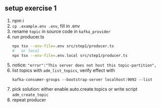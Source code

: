 ## setup exercise 1
1. npm i
2. `cp .example.env .env`, fill in .env
3. rename `topic` in source code in `kafka_provider`
4. run producer.ts
    ```sh
   npx tsx --env-file=.env src/step1/producer.ts
   #   or local
   npx tsx --env-file=.env.local src/step1/producer.ts
   ```
5. notice: `"error":"This server does not host this topic-partition",`
6. list topics with `adm_list_topics`, verify effect with
   ```shell
   kafka-consumer-groups --bootstrap-server localhost:9092 --list
   ```
7. pick solution: either enable auto.create.topics or write script `adm_create_topic`
8. repeat producer
